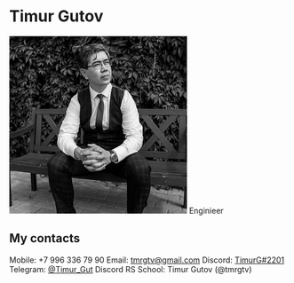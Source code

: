 # **Timur Gutov**
![My photo](photo.png)
Enginieer

## **My contacts**
Mobile: +7 996 336 79 90
Email: [tmrgtv@gmail.com](mailto:tmrgtv@gmail.com)
Discord: [TimurG#2201](https://discordapp.com/users/954363526259028029/)
Telegram: [@Timur_Gut](https://t.me/Timur_Gut)
Discord RS School: Timur Gutov (@tmrgtv)
